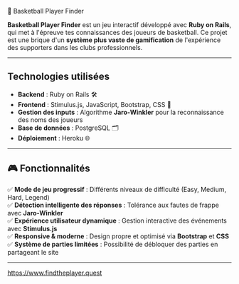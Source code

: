 🏀 Basketball Player Finder

**Basketball Player Finder** est un jeu interactif développé avec **Ruby on Rails**, qui met à l'épreuve tes connaissances des joueurs de basketball. Ce projet est une brique d'un **système plus vaste de gamification** de l'expérience des supporters dans les clubs professionnels.

---

## **Technologies utilisées**
- **Backend** : Ruby on Rails 🛠  
- **Frontend** : Stimulus.js, JavaScript, Bootstrap, CSS 🎨  
- **Gestion des inputs** : Algorithme **Jaro-Winkler** pour la reconnaissance des noms des joueurs   
- **Base de données** : PostgreSQL 🗂  
- **Déploiement** : Heroku 🌐  

---

## 🎮 **Fonctionnalités**
✅ **Mode de jeu progressif** : Différents niveaux de difficulté (Easy, Medium, Hard, Legend)  
✅ **Détection intelligente des réponses** : Tolérance aux fautes de frappe avec **Jaro-Winkler**  
✅ **Expérience utilisateur dynamique** : Gestion interactive des événements avec **Stimulus.js**  
✅ **Responsive & moderne** : Design propre et optimisé via **Bootstrap** et **CSS**  
✅ **Système de parties limitées** : Possibilité de débloquer des parties en partageant le site  

---

https://www.findtheplayer.quest

